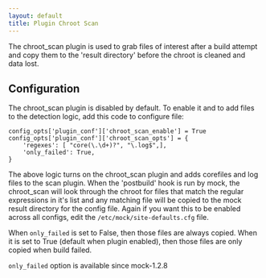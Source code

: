 ```yaml
---
layout: default
title: Plugin Chroot Scan
---
```


The chroot_scan plugin is used to grab files of interest after a build attempt and copy them to the 'result directory' before the chroot is cleaned and data lost.

## Configuration

The chroot_scan plugin is disabled by default. To enable it and to add files to the detection logic, add this code to configure file:

    config_opts['plugin_conf']['chroot_scan_enable'] = True
    config_opts['plugin_conf']['chroot_scan_opts'] = {
        'regexes': [ "core(\.\d+)?", "\.log$",],
        'only_failed': True,
    }

The above logic turns on the chroot_scan plugin and adds corefiles and log files to the scan plugin. When the 'postbuild' hook is run by mock, the chroot_scan will look through the chroot for files that match the regular expressions in it's list and any matching file will be copied to the mock result directory for the config file. Again if you want this to be enabled across all configs, edit the `/etc/mock/site-defaults.cfg` file.

When `only_failed` is set to False, then those files are always copied. When it is set to True (default when plugin enabled), then those files are only copied when build failed.

`only_failed` option is available since mock-1.2.8
